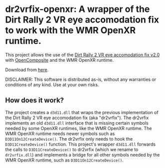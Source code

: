 # dr2vrfix-openxr: A wrapper of the Dirt Rally 2 VR eye accomodation fix to work with the WMR OpenXR runtime.

This project allows the use of the [Dirt Rally 2 VR eye accomodation fix v2.0](https://www.kegetys.fi/dirt-rally-2-vr-eye-accomodation-fix-v2-0/) with [OpenComposite](https://gitlab.com/znixian/OpenOVR) and the WMR OpenXR runtime.

Download from [here]().

DISCLAIMER: This software is distributed as-is, without any warranties or conditions of any kind. Use at your own risks.

## How does it work?

The project creates a `d3d11.dll` that wraps the previous implementation of the Dirt Rally 2 VR eye accomodation fix (aka "dr2vrfix"). The dr2vrfix implements an old `d3d11.dll` interface that is missing certain symbols needed by some OpenXR runtimes, like the WMR OpenXR runtime. The WMR OpenXR runtime needs newer symbols such as `D3D11On12CreateDevice()`. The dr2vrfix only needs to hook the `D3D11CreateDevice()` function. This project's wrapper `d3d11.dll` forwards the calls to `D3D11CreateDevice()` to dr2vrfix (which we rename to `dr2vrfix.dll`) and implements a bridge for all other symbols needed by the WMR OpenXR runtime, such as `D3D11On12CreateDevice()`.

